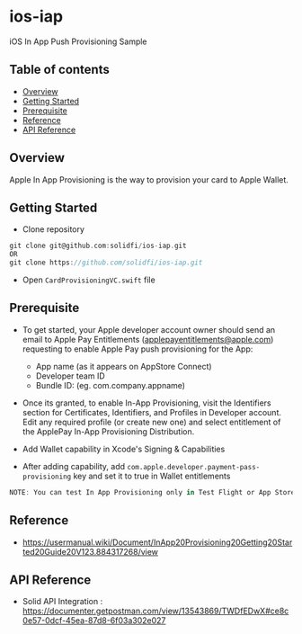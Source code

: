 # ios-iap
iOS In App Push Provisioning Sample

## Table of contents
- [Overview](#overview)
- [Getting Started](#getting-started)
- [Prerequisite](#prerequisite)
- [Reference](#reference)
- [API Reference](#api-reference)


## Overview
Apple In App Provisioning is the way to provision your card to Apple Wallet.


## Getting Started
- Clone repository
```groovy
git clone git@github.com:solidfi/ios-iap.git
OR
git clone https://github.com/solidfi/ios-iap.git
```
- Open ```CardProvisioningVC.swift``` file


## Prerequisite
- To get started, your Apple developer account owner should send an email to Apple Pay Entitlements (applepayentitlements@apple.com) requesting to enable Apple Pay push provisioning for the App:

  - App name (as it appears on AppStore Connect)
  - Developer team ID
  - Bundle ID: (eg. com.company.appname)

- Once its granted, to enable In-App Provisioning, visit the Identifiers section for Certificates, Identifiers, and Profiles in Developer account. Edit any required profile (or create new one) and select entitlement of the ApplePay In-App Provisioning Distribution. 
- Add Wallet capability in Xcode's Signing & Capabilities  
- After adding capability, add ```com.apple.developer.payment-pass-provisioning``` key and set it to true in Wallet entitlements

```groovy
NOTE: You can test In App Provisioning only in Test Flight or App Store build. 
```

## Reference
- https://usermanual.wiki/Document/InApp20Provisioning20Getting20Started20Guide20V123.884317268/view


## API Reference
- Solid API Integration : https://documenter.getpostman.com/view/13543869/TWDfEDwX#ce8c0e57-0dcf-45ea-87d8-6f03a302e027
